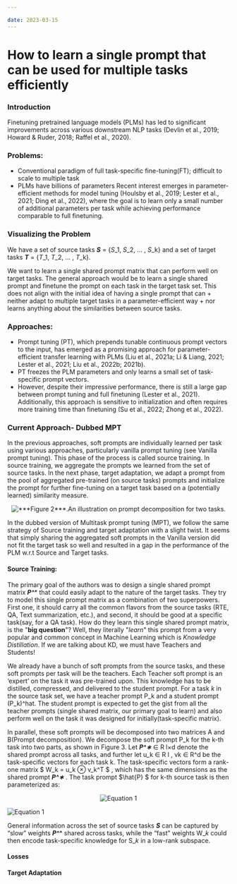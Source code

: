 ```yaml
---

date: 2023-03-15
---
```


# How to learn a single prompt that can be used for multiple tasks efficiently
### Introduction

Finetuning pretrained language models (PLMs) has led to significant improvements across various downstream NLP tasks (Devlin et al., 2019; Howard & Ruder, 2018; Raffel et al., 2020).

### Problems:
+ Conventional paradigm of full task-specific fine-tuning(FT); difficult to scale to multiple task
+ PLMs have billions of parameters 
Recent interest emerges in parameter-efficient methods for model tuning  (Houlsby et al., 2019; Lester et al., 2021; Ding et al., 2022), where the goal is to learn only a small number of additional parameters per task while achieving performance comparable to full finetuning.

### Visualizing the Problem
 
We have a set of source tasks ***S*** = {*S*_1, *S*_2, ... , *S*_k} and a set of target tasks  ***T*** = {*T*_1, *T*_2, ... , *T*_k}.

We want to learn a single shared prompt matrix that can perform well on target tasks. The general approach would be to learn a single shared prompt and finetune the prompt on each task in the target task set. This does not align with the initial idea of having a single prompt that can 
	+ neither adapt to multiple target tasks in a parameter-efficient way 
	+ nor learns anything about the similarities between source tasks. 


### Approaches:
+ Prompt tuning (PT), which prepends tunable continuous prompt vectors to the input, has emerged as a promising approach for parameter-efficient transfer learning with PLMs (Liu et al., 2021a; Li & Liang, 2021; Lester et al., 2021; Liu et al., 2022b; 2021b). 
+ PT freezes the PLM parameters and only learns a small set of task-specific prompt vectors.
+ However, despite their impressive performance, there is still a large gap between prompt tuning and full finetuning (Lester et al., 2021). Additionally, this approach is sensitive to initialization and often requires more training time than finetuning (Su et al., 2022; Zhong et al., 2022).

### Current Approach- Dubbed MPT
In the previous approaches, soft prompts are individually learned per task using various approaches, particularly vanilla prompt tuning (see Vanilla prompt tuning). This phase of the process is called source training. In source training, we aggregate the prompts we learned from the set of source tasks. In the next phase, target adaptation, we adapt a prompt from the pool of aggregated pre-trained (on source tasks) prompts and initialize the prompt for further fine-tuning on a target task based on a (potentially learned) similarity measure.

<p align="center">
  <img src="https://user-images.githubusercontent.com/39300414/226112617-20eb9806-b5b2-4555-9c1a-12829eba696d.png" alt="***Figure 2***.An illustration on prompt decomposition for two tasks."/>
</p>

In the dubbed version of Multitask prompt tuning (MPT), we follow the same strategy of Source training and target adaptation with a slight twist. It seems that simply sharing the aggregated soft prompts in the Vanilla version did not fit the target task so well and resulted in a gap in the performance of the PLM w.r.t Source and Target tasks. 
#### Source Training:
The primary goal of the authors was to design a single shared prompt matrix ***P^**** that could easily adapt to the nature of the target tasks. They try to model this single prompt matrix as a combination of two superpowers. First one, it should carry all the common flavors from the source tasks (RTE, QA, Text summarization, etc.), and second, it should be good at a specific task(say, for a QA task). How do they learn this single shared prompt matrix, is the "**big question**"?
Well, they literally "*learn*" this prompt from a very popular and common concept in Machine Learning which is *Knowledge Distillation*. If we are talking about KD, we must have Teachers and Students! 

We already have a bunch of soft prompts from the source tasks, and these soft prompts per task will be the teachers. Each Teacher soft prompt is an ‘expert’ on the task it was pre-trained upon. This knowledge has to be distilled, compressed, and delivered to the student prompt. For a task *k* in the source task set, we have a teacher prompt P_k and a student prompt (P_k)^hat. The student prompt is expected to get the gist from all the teacher prompts (single shared matrix, our primary goal to learn) and also perform well on the task it was designed for initially(task-specific matrix).

In parallel, these soft prompts will be decomposed into two matrices A and B(Prompt decomposition). We decompose the soft prompt P_k for the k-th task into two parts, as shown in Figure 3. Let ***P^∗*** ∈ R l×d denote the shared prompt across all tasks, and further let u_k ∈ R l , vk ∈ R^d be the task-specific vectors for each task k. The task-specific vectors form a rank-one matrix $ W_k = u_k ⊗ v_k^T $ , which has the same dimensions as the shared prompt ***P^∗*** . The task prompt 
$\hat{P} $ 
for k-th source task is then parameterized as:

<p align="center">
  <img src="https://user-images.githubusercontent.com/39300414/226111397-72205dba-d768-4152-a7d0-d12f84cf31b2.gif" alt="Equation 1"/>
</p>

![Equation 1]()

General information across the set of source tasks ***S*** can be captured by “slow” weights ***P^**** shared across tasks, while the “fast” weights W_*k* could then encode task-specific knowledge for S_*k* in a low-rank subspace.

#### Losses
#### Target Adaptation
